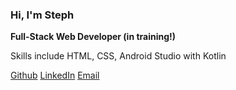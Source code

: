 ### Hi, I'm Steph

**Full-Stack Web Developer (in training!)**

Skills include HTML, CSS, Android Studio with Kotlin

[Github](https://github.com/sgkeasley) [LinkedIn](www.linkedin.com/in/stephanie-keasley) [Email](stephaniekeasley@gmail.com)


<!--
**sgkeasley/sgkeasley** is a ✨ _special_ ✨ repository because its `README.md` (this file) appears on your GitHub profile.

Here are some ideas to get you started:

- 🔭 I’m currently working on ...
- 🌱 I’m currently learning ...
- 👯 I’m looking to collaborate on ...
- 🤔 I’m looking for help with ...
- 💬 Ask me about ...
- 📫 How to reach me: ...
- 😄 Pronouns: ...
- ⚡ Fun fact: ...
-->
